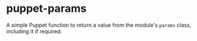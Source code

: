# puppet-params
A simple Puppet function to return a value from the module's `params` class, including it if required.
